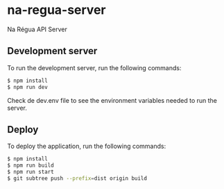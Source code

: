 # na-regua-server

Na Régua API Server

## Development server

To run the development server, run the following commands:

```bash
$ npm install
$ npm run dev
```

Check de dev.env file to see the environment variables needed to run the server.

## Deploy

To deploy the application, run the following commands:

```bash
$ npm install
$ npm run build
$ npm run start
$ git subtree push --prefix=dist origin build
```

